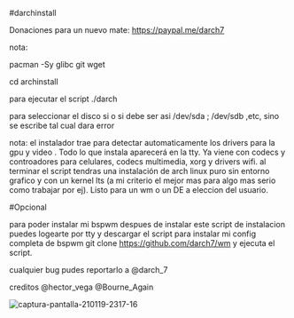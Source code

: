 #darchinstall 

Donaciones para un nuevo mate: https://paypal.me/darch7

nota:

pacman -Sy glibc git wget

cd archinstall

para ejecutar el script      ./darch


para seleccionar el disco si o si debe ser asi /dev/sda ; /dev/sdb ,etc, sino se escribe tal cual dara error


nota: el instalador trae para detectar automaticamente los drivers para la gpu y video . Todo lo que instala aparecerá en la tty. Ya viene con codecs y controadores para celulares, codecs multimedia, xorg y drivers wifi.
al terminar el script tendras una instalación de arch linux puro sin entorno grafico y con un kernel lts (a mi criterio el mejor mas para algo mas serio como trabajar por ej). Listo para un wm o un DE a eleccion del usuario.


#Opcional


para poder instalar mi bspwm despues de instalar este script de instalacion puedes logearte por tty y descargar el script para instalar mi config completa de bspwm git clone https://github.com/darch7/wm y ejecuta el script.




cualquier bug pudes reportarlo a @darch_7



creditos @hector_vega @Bourne_Again



![captura-pantalla-210119-2317-16](https://user-images.githubusercontent.com/70046164/105121824-c541c600-5ab3-11eb-9b7b-d3889715f54b.png)
